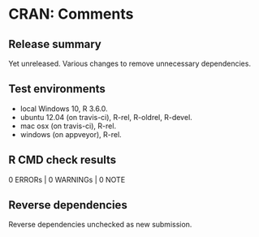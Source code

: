 # CRAN: Comments

## Release summary

Yet unreleased. Various changes to remove unnecessary dependencies.

## Test environments

* local Windows 10, R 3.6.0.
* ubuntu 12.04 (on travis-ci), R-rel, R-oldrel, R-devel.
* mac osx (on travis-ci), R-rel.
* windows (on appveyor), R-rel.

## R CMD check results

0 ERRORs | 0 WARNINGs | 0 NOTE

## Reverse dependencies

Reverse dependencies unchecked as new submission.
